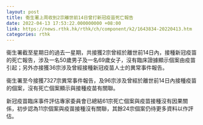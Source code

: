 ```yaml
---
layout: post
title: 衞生署上周收到2宗離世前14日曾打新冠疫苗死亡報告
date: 2022-04-13 17:53:22.000000000 +08:00
link: https://news.rthk.hk/rthk/ch/component/k2/1643834-20220413.htm
categories: rthk
---
```


衞生署截至星期日的過去一星期，共接獲2宗曾經於離世前14日內，接種新冠疫苗的死亡報告，涉及一名50歲男子及一名69歲女子，沒有臨床證據顯示個案由疫苗引起；另外亦接獲36宗涉及曾經接種新冠疫苗人士的異常事件報告。

衞生署至今接獲7327宗異常事件報告，及96宗涉及曾經於離世前14日內接種疫苗的個案，沒有死亡個案顯示與接種疫苗有關聯。
 
新冠疫苗臨床事件評估專家委員會已總結61宗死亡個案與疫苗接種沒有因果關係，初步認為11宗個案與疫苗接種沒有關聯，其餘24宗個案仍待更多資料以作評估。
